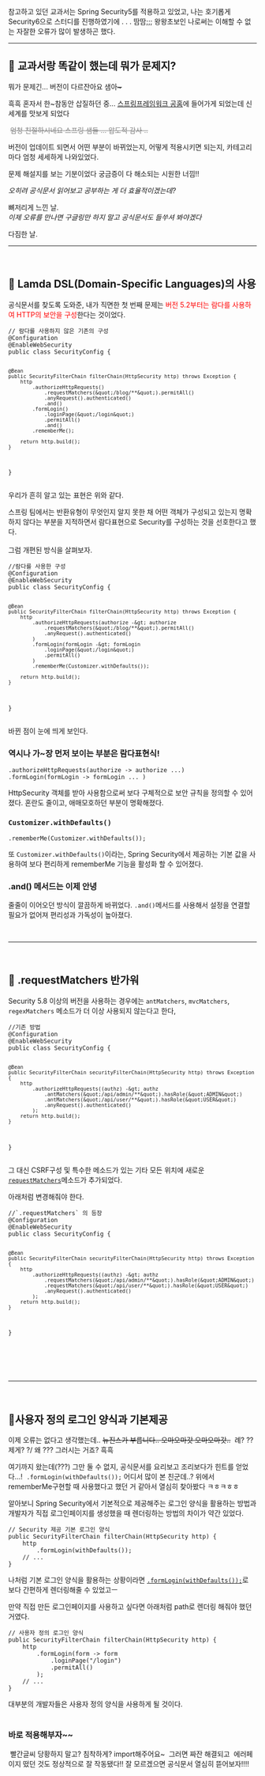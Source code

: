 <p>참고하고 있던 교과서는 Spring Security5를 적용하고 있었고,
나는 호기롭게 Security6으로 스터디를 진행하였기에 . . . 땀땀;;;
왕왕초보인 나로써는 이해할 수 없는 자잘한 오류가 많이 발생하곤 했다.
<br /></p>
<hr />
<h2 id="🤔-교과서랑-똑같이-했는데-뭐가-문제지">🤔 교과서랑 똑같이 했는데 뭐가 문제지?</h2>
<p>뭐가 문제긴...
버전이 다르잔아요 샘아<del>~</del></p>
<p>흑흑 혼자서 한~참동안 삽질하던 중... 
<a href="https://spring.io/">스프링프레임워크 공홈</a>에 들어가게 되었는데 신세계를 맛보게 되었다</p>
<p><img alt="" src="https://velog.velcdn.com/images/juuunie/post/7adc854e-8bdf-4419-93c2-21059be2fdd4/image.png" /> <span style="color: gray;"><del>엄청 친절하시네요 스프링 샘들 ... 압도적 감사 ..</del></span></p>
<p>버전이 업데이트 되면서 어떤 부분이 바뀌었는지,
어떻게 적용시키면 되는지,
카테고리마다 엄청 세세하게 나와있었다.</p>
<p>문제 해설지를 보는 기분이었다
궁금증이 다 해소되는 시원한 너낌!!
<br /></p>
<p><em>오히려 공식문서 읽어보고 공부하는 게 
더 효율적이겠는데?</em></p>
<p>뼈저리게 느낀 날.
<br />
<em>이제 오류를 만나면 구글링만 하지 말고 
공식문서도 들쑤셔 봐야겠다</em></p>
<p>다짐한 날.
<br /></p>
<hr />
<br />

<h2 id="💨-lamda-dsldomain-specific-languages의-사용">💨 Lamda DSL(Domain-Specific Languages)의 사용</h2>
<p>공식문서를 찾도록 도와준, 내가 직면한 첫 번째 문제는
<span style="color: red;">버전 5.2부터는 람다를 사용하여 HTTP의 보안을 구성</span>한다는 것이었다.</p>
<pre><code class="language-java">// 람다를 사용하지 않은 기존의 구성
@Configuration
@EnableWebSecurity
public class SecurityConfig {

    @Bean
    public SecurityFilterChain filterChain(HttpSecurity http) throws Exception {
        http
            .authorizeHttpRequests()
                .requestMatchers(&quot;/blog/**&quot;).permitAll()
                .anyRequest().authenticated()
                .and()
            .formLogin()
                .loginPage(&quot;/login&quot;)
                .permitAll()
                .and()
            .rememberMe();

        return http.build();
    }
}</code></pre>
<p>우리가 흔히 알고 있는 표현은 위와 같다. </p>
<p>스프링 팀에서는 반환유형이 무엇인지 알지 못한 채 
어떤 객체가 구성되고 있는지 명확하지 않다는 부분을 지적하면서 
람다표현으로 Security를 구성하는 것을 선호한다고 했다.
<br /><br />그럼 개편된 방식을 살펴보자.</p>
<pre><code class="language-java">//람다를 사용한 구성
@Configuration
@EnableWebSecurity
public class SecurityConfig {

    @Bean
    public SecurityFilterChain filterChain(HttpSecurity http) throws Exception {
        http
            .authorizeHttpRequests(authorize -&gt; authorize
                .requestMatchers(&quot;/blog/**&quot;).permitAll()
                .anyRequest().authenticated()
            )
            .formLogin(formLogin -&gt; formLogin
                .loginPage(&quot;/login&quot;)
                .permitAll()
            )
            .rememberMe(Customizer.withDefaults());

        return http.build();
    }
}</code></pre>
<p>바뀐 점이 눈에 띄게 보인다.
<br /></p>
<h3 id="역시나-가장-먼저-보이는-부분은-람다표현식">역시나 가~장 먼저 보이는 부분은 람다표현식!</h3>
<pre><code class="language-java">.authorizeHttpRequests(authorize -&gt; authorize ...)
.formLogin(formLogin -&gt; formLogin ... )</code></pre>
<p>HttpSecurity 객체를 받아 사용함으로써 
보다 구체적으로 보안 규칙을 정의할 수 있어졌다.
혼란도 줄이고, 애매모호하던 부분이 명확해졌다.</p>
<h3 id="customizerwithdefaults"><code>Customizer.withDefaults()</code></h3>
<pre><code class="language-java">.rememberMe(Customizer.withDefaults());</code></pre>
<p>또 <code>Customizer.withDefaults()</code>이라는, 
Spring Security에서 제공하는 기본 값을 사용하여 보다 편리하게
rememberMe 기능을 활성화 할 수 있어졌다.</p>
<h3 id="and-메서드는-이제-안녕">.and() 메서드는 이제 안녕</h3>
<p> 줄줄이 이어오던 방식이 깔끔하게 바뀌었다.
<code>.and()</code>메서드를 사용해서 설정을 연결할 필요가 없어져 
편리성과 가독성이 높아졌다.</p>
<br />

<hr />
<br />

<h2 id="💨-requestmatchers-반가워">💨 .requestMatchers 반가워</h2>
<p>Security 5.8 이상의 버전을 사용하는 경우에는 
<code>antMatchers</code>, <code>mvcMatchers</code>, <code>regexMatchers</code> 메소드가 더 이상 사용되지 않는다고 한다,</p>
<pre><code class="language-java">//기존 방법
@Configuration
@EnableWebSecurity
public class SecurityConfig {

    @Bean
    public SecurityFilterChain securityFilterChain(HttpSecurity http) throws Exception {
        http
            .authorizeHttpRequests((authz) -&gt; authz
                .antMatchers(&quot;/api/admin/**&quot;).hasRole(&quot;ADMIN&quot;)
                .antMatchers(&quot;/api/user/**&quot;).hasRole(&quot;USER&quot;)
                .anyRequest().authenticated()
            );
        return http.build();
    }

}</code></pre>
<p>그 대신 CSRF구성 및 특수한 메소드가 있는 기타 모든 위치에 
새로운 <a href="https://docs.spring.io/spring-security/reference/5.8/migration/servlet/config.html"><code>requestMatchers</code></a>메소드가 추가되었다.</p>
<p>아래처럼 변경해줘야 한다.</p>
<pre><code class="language-java">//`.requestMatchers` 의 등장
@Configuration
@EnableWebSecurity
public class SecurityConfig {

    @Bean
    public SecurityFilterChain securityFilterChain(HttpSecurity http) throws Exception {
        http
            .authorizeHttpRequests((authz) -&gt; authz
                .requestMatchers(&quot;/api/admin/**&quot;).hasRole(&quot;ADMIN&quot;)
                .requestMatchers(&quot;/api/user/**&quot;).hasRole(&quot;USER&quot;)
                .anyRequest().authenticated()
            );
        return http.build();
    }

}</code></pre>
<br />

<br />

<hr />
<br />

<h2 id="💨사용자-정의-로그인-양식과-기본제공">💨사용자 정의 로그인 양식과 기본제공</h2>
<p><img alt="" src="https://velog.velcdn.com/images/juuunie/post/16c5e952-8e85-4131-9109-35eb060859f5/image.png" />이제 오류는 없다고 생각했는데.. 
<del>뉴진스가 부릅니다.. 오마오마갓 오마오마갓..</del>
<img alt="" src="https://velog.velcdn.com/images/juuunie/post/8b6ba449-8d33-41dd-a0ae-af08fe1eeb28/image.png" /> 례? ?? 
제게? ?/ 왜 ??? 그러시는 거죠? 흑흑</p>
<p>여기까지 왔는데(???) 그만 둘 수 없지,
공식문서를 요리보고 조리보다가 힌트를 얻었다...!
<img alt="" src="https://velog.velcdn.com/images/juuunie/post/358c54c5-102a-4b99-9344-dea0ee7f4818/image.png" /> <code>.formLogin(withDefaults());</code> 어디서 많이 본 친군데..?
위에서 rememberMe구현할 때 사용했다고 했던 거 같아서
열심히 찾아봤다 ㅋㅎㅋㅎㅎ</p>
<p>알아보니 Spring Security에서 기본적으로 제공해주는 로그인 양식을 활용하는 방법과
개발자가 직접 로그인페이지를 생성했을 때 렌더링하는 방법의 차이가 약간 있었다.</p>
<pre><code class="language-java">// Security 제공 기본 로그인 양식
public SecurityFilterChain filterChain(HttpSecurity http) {
    http
        .formLogin(withDefaults());
    // ...
}</code></pre>
<p>나처럼 기본 로그인 양식을 활용하는 상황이라면 
<a href="https://docs.spring.io/spring-security/reference/servlet/authentication/passwords/form.html"><code>.formLogin(withDefaults());</code></a>로 보다 간편하게 렌더링해줄 수 있었고ㅡ</p>
<p>만약 직접 만든 로그인페이지를 사용하고 싶다면 
아래처럼 path로 렌더링 해줘야 했던 거였다.</p>
<pre><code class="language-java">// 사용자 정의 로그인 양식
public SecurityFilterChain filterChain(HttpSecurity http) {
    http
        .formLogin(form -&gt; form
            .loginPage(&quot;/login&quot;)
            .permitAll()
        );
    // ...
}</code></pre>
<p>대부분의 개발자들은 사용자 정의 양식을 사용하게 될 것이다.
<br /><br /></p>
<h3 id="바로-적용해부자">바로 적용해부자~~</h3>
<p><img alt="" src="https://velog.velcdn.com/images/juuunie/post/e0307dc8-8588-4c38-b4c3-681208be2b67/image.png" /> 빨간글씨 당황하지 말고? 침착하게? import해주어요~
<img alt="" src="https://velog.velcdn.com/images/juuunie/post/7e32055e-4600-409d-afb6-4c8c4d90bca9/image.png" /> 그러면 짜잔 해결되고
<img alt="" src="https://velog.velcdn.com/images/juuunie/post/8c86783a-f038-4e63-a846-ade9c5805f81/image.png" /> 에러페이지 떴던 것도 정상적으로 잘 작동됐다!!
잘 모르겠으면 공식문서 열심히 뜯어보자!!!!</p>